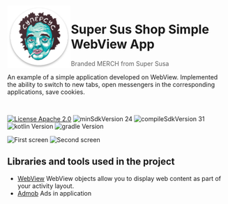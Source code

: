 <img alt="Icon" src="app/src/main/res/mipmap-xxhdpi/ic_launcher.png?raw=true" align="left" hspace="1" vspace="1">

# Super Sus Shop Simple WebView App

> Branded MERCH from Super Susa


An example of a simple application developed on WebView. Implemented the ability to switch to new tabs, open messengers in the corresponding applications, save cookies.


</br>

[![License Apache 2.0](https://img.shields.io/badge/License-Apache%202.0-blue.svg?style=true)](http://www.apache.org/licenses/LICENSE-2.0)
![minSdkVersion 24](https://img.shields.io/badge/minSdkVersion-24-red.svg?style=true)
![compileSdkVersion 31](https://img.shields.io/badge/compileSdkVersion-31-yellow.svg?style=true)
![kotlin Version](https://img.shields.io/badge/kotlin-1.6.10-green)
![gradle Version](https://img.shields.io/badge/gradle-7.1.0-green)




![First screen](https://i2.piccy.info/i9/ac6769169de7c26e84276629b5a4f6e9/1643567505/151233/1453485/photo1643560259.jpg)  ![Second screen](https://i2.piccy.info/i9/669e69fee8898daf005daded63bc4434/1643567523/51219/1453485/photo1643560288.jpg)

## Libraries and tools used in the project

* [WebView](https://developer.android.com/reference/android/webkit/WebView)
WebView objects allow you to display web content as part of your activity layout.
* [Admob](https://developers.google.com/admob/android/quick-start)
Ads in application
